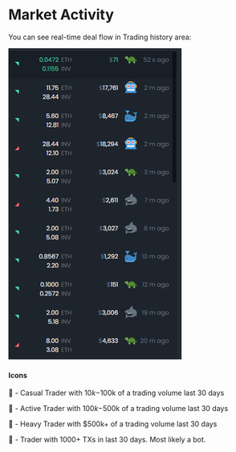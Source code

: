 # Market Activity

  You can see real-time deal flow in Trading history area:

![](../.gitbook/assets/image.png)

#### Icons

🐢 - Casual Trader with $10k-$100k of a trading volume last 30 days 

🦈 - Active Trader with $100k-$500k of a trading volume last 30 days

🐳 - Heavy Trader with $500k+ of a trading volume last 30 days

🤖 - Trader with 1000+ TXs in last 30 days. Most likely a bot.

